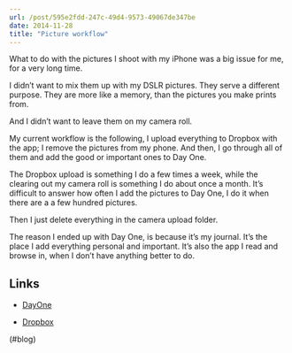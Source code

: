 ```yaml
---
url: /post/595e2fdd-247c-49d4-9573-49067de347be
date: 2014-11-28
title: "Picture workflow"
---
```


What to do with the pictures I shoot with my iPhone was a big issue for me, for a very long time.



I didn&#8217;t want to mix them up with my DSLR pictures. They serve a different purpose. They are more like a memory, than the pictures you make prints from.



And I didn&#8217;t want to leave them on my camera roll.



My current workflow is the following, I upload everything to Dropbox with the app; I remove the pictures from my phone. And then, I go through all of them and add the good or important ones to Day One.



The Dropbox upload is something I do a few times a week, while the clearing out my camera roll is something I do about once a month. It&#8217;s difficult to answer how often I add the pictures to Day One, I do it when there are a a few hundred pictures.



Then I just delete everything in the camera upload folder.



The reason I ended up with Day One, is because it&#8217;s my journal. It&#8217;s the place I add everything personal and important. It&#8217;s also the app I read and browse in, when I don&#8217;t have anything better to do.



## Links



  * [DayOne][1]

  * [Dropbox][2]



(#blog)



 [1]: http://dayoneapp.com

 [2]: http://dropbox.com